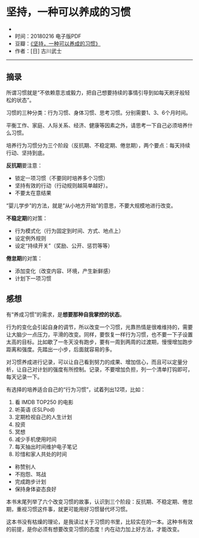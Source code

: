 # 坚持，一种可以养成的习惯

-
- 时间：20180216 电子版PDF
- 豆瓣：[《坚持，一种可以养成的习惯》](https://book.douban.com/subject/26771587/)
- 作者：[日] 古川武士 

---

## 摘录

所谓习惯就是“不依赖意志或毅力，把自己想要持续的事情引导到如每天刷牙般轻松的状态”。

习惯的三种分类：行为习惯、身体习惯、思考习惯。分别需要1、3、6个月时间。

平衡工作、家庭、人际关系、经济、健康等因素之外，请思考一下自己必须培养什么习惯。

培养行为习惯分为三个阶段（反抗期、不稳定期、倦怠期），两个要点：每天持续行动、坚持到底。

**反抗期**要注意：

- 锁定一项习惯（不要同时培养多个习惯）
- 坚持有效的行动（行动规则越简单越好）。
- 不要太在意结果

“婴儿学步”的方法，就是“从小地方开始”的意思，不要大规模地进行改变。

**不稳定期**的对策：

- 行为模式化（行为固定到时间、方式、地点上）
- 设定例外规则
- 设定“持续开关”（奖励、公开、惩罚等等）

**倦怠期**的对策：

- 添加变化（改变内容、环境，产生新鲜感）
- 计划下一项习惯

## 感想

有“养成习惯”的需求，是**想要那种自我掌控的状态**。

行为的变化会引起自身的调节，所以改变一个习惯，光靠热情是很难维持的，需要让大脑少一点压力，平滑的改变。同样，要恢复一样行为习惯，也不要一下子设置太高的目标。比如歇了一冬天没有跑步，要有一周到两周的过渡期，慢慢增加跑步距离和强度。先踏出一小步，后面就容易的多。

对习惯养成进行记录，可以让自己看到努力的成果、增加信心，而且可以定量分析，让自己对计划的强度有所控制。记录，不要增加负担，列一个清单打钩即可，每天记录一下。

有选择的培养适合自己的“行为习惯”，试着列出12项，比如：

1. 看 IMDB TOP250 的电影
2. 听英语 (ESLPod)
3. 定期检视自己的人生计划
4. 投资
5. 冥想
6. 减少手机使用时间
7. 每天抽出时间维护电子笔记
8. 珍惜和家人共处的时间
- 称赞别人
- 不抱怨、骂战
- 完成跑步计划
- 保持身体姿态良好

本书末尾列举了六个改变习惯的故事，认识到三个阶段：反抗期、不稳定期、倦怠期，重视习惯这件事，就更可能用好习惯替代坏习惯。

这本书没有枯燥的理论，是我读过关于习惯的书里，比较实在的一本。这种书有效的前提，是你必须有想要改变习惯的态度！内在动力加上好方法，才能改变。

